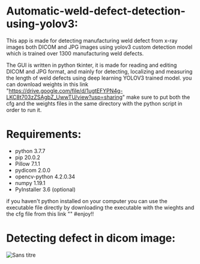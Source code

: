 # Automatic-weld-defect-detection-using-yolov3:
This app is made for detecting manufacturing weld defect from x-ray images both DICOM and JPG images using yolov3 custom detection model which is trained over 1300 manufacturing weld defects. 

The GUI is written in python tkinter, it is made for reading and editing DICOM and JPG format, and mainly for detecting, localizing and measuring the length of weld defects using deep learning YOLOV3 trained model.
you can download weights in this link "https://drive.google.com/file/d/1ugtEFYPN4g-LKC8t703zZSAgbZ_UwwTU/view?usp=sharing"
make sure to put both the cfg and the weights files in the same directory with the python script in order to run it.

# Requirements:

- python 3.7.7
- pip 20.0.2
- Pillow 7.1.1
- pydicom 2.0.0
- opencv-python 4.2.0.34
- numpy 1.19.1
- PyInstaller 3.6 (optional)

if you haven't python installed on your computer you can use the executable file directly by downloading the executable with the wieghts and the cfg file from this link "" 
#enjoy!!
# Detecting defect in dicom image:
![Sans titre](https://user-images.githubusercontent.com/47951668/88341229-22db9c80-cd35-11ea-9a01-0896f93b60d8.png)
